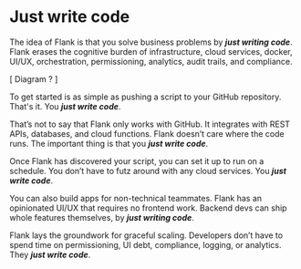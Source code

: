 # Just write code

The idea of Flank is that you solve business problems by **_just writing code_**. Flank erases the cognitive burden of infrastructure, cloud services, docker, UI/UX, orchestration, permissioning, analytics, audit trails, and compliance.

[ Diagram ? ]

To get started is as simple as pushing a script to your GitHub repository. That's it. You **_just write code_**.

That’s not to say that Flank only works with GitHub. It integrates with REST APIs, databases, and cloud functions. Flank doesn’t care where the code runs. The important thing is that you **_just write code_**. 

Once Flank has discovered your script, you can set it up to run on a schedule. You don’t have to futz around with any cloud services. You **_just write code_**.

You can also build apps for non-technical teammates. Flank has an opinionated UI/UX that requires no frontend work. Backend devs can ship whole features themselves, by **_just writing code_**.

Flank lays the groundwork for graceful scaling. Developers don’t have to spend time on permissioning, UI debt, compliance, logging, or analytics. They **_just write code_**.